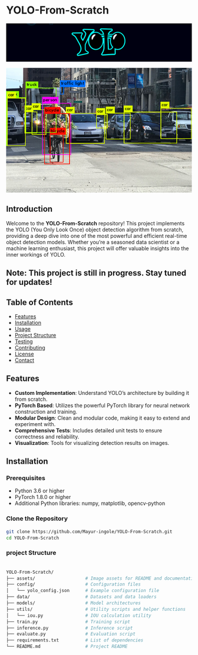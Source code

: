 # YOLO-From-Scratch

![YOLO](https://github.com/Mayur-ingole/YOLO-From-Scratch/blob/main/assets/YOLO_logo.png)


![YOLO](https://github.com/Mayur-ingole/YOLO-From-Scratch/blob/main/assets/yolo_image.png)

## Introduction

Welcome to the **YOLO-From-Scratch** repository! This project implements the YOLO (You Only Look Once) object detection algorithm from scratch, providing a deep dive into one of the most powerful and efficient real-time object detection models. Whether you’re a seasoned data scientist or a machine learning enthusiast, this project will offer valuable insights into the inner workings of YOLO.

## **Note:** This project is still in progress. Stay tuned for updates!

## Table of Contents

- [Features](#features)
- [Installation](#installation)
- [Usage](#usage)
- [Project Structure](#project-structure)
- [Testing](#testing)
- [Contributing](#contributing)
- [License](#license)
- [Contact](#contact)

## Features

- **Custom Implementation**: Understand YOLO’s architecture by building it from scratch.
- **PyTorch Based**: Utilizes the powerful PyTorch library for neural network construction and training.
- **Modular Design**: Clean and modular code, making it easy to extend and experiment with.
- **Comprehensive Tests**: Includes detailed unit tests to ensure correctness and reliability.
- **Visualization**: Tools for visualizing detection results on images.

## Installation

### Prerequisites

- Python 3.6 or higher
- PyTorch 1.8.0 or higher
- Additional Python libraries: numpy, matplotlib, opencv-python

### Clone the Repository

```bash
git clone https://github.com/Mayur-ingole/YOLO-From-Scratch.git
cd YOLO-From-Scratch
```
### project Structure
```bash

YOLO-From-Scratch/
├── assets/                   # Image assets for README and documentation
├── config/                   # Configuration files
│   └── yolo_config.json      # Example configuration file
├── data/                     # Datasets and data loaders
├── models/                   # Model architectures
├── utils/                    # Utility scripts and helper functions
│   └── iou.py                # IOU calculation utility
├── train.py                  # Training script
├── inference.py              # Inference script
├── evaluate.py               # Evaluation script
├── requirements.txt          # List of dependencies
└── README.md                 # Project README
